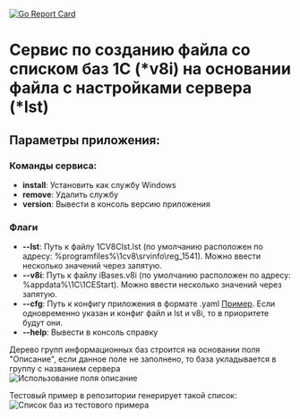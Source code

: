 [![Go Report Card](https://goreportcard.com/badge/github.com/korableg/OneCIBasesCreator)](https://goreportcard.com/report/github.com/korableg/OneCIBasesCreator)

# Cервис по созданию файла со списком баз 1С (*v8i) на основании файла с настройками сервера (*lst)

## Параметры приложения:

### Команды сервиса:
- **install**: Установить как службу Windows
- **remove**: Удалить службу
- **version**: Вывести в консоль версию приложения

### Флаги
- **--lst**: Путь к файлу 1CV8Clst.lst (по умолчанию расположен по адресу: %programfiles%\1cv8\srvinfo\reg_1541). Можно ввести несколько значений через запятую.
- **--v8i**: Путь к файлу iBases.v8i (по умолчанию расположен по адресу: %appdata%\1C\1CEStart). Можно ввести несколько значений через запятую.
- **--cfg**: Путь к конфигу приложения в формате .yaml [Пример](https://github.com/korableg/V8I.Manager/blob/master/assets/config_example.yaml). Если одновременно указан и конфиг файл и lst и v8i, то в приоритете будут они.
- **--help**: Вывести в консоль справку

Дерево групп информационных баз строится на основании поля "Описание", если данное поле не заполнено, то база укладывается в группу с названием сервера  
![Использование поля описание](https://github.com/korableg/OneCIBasesCreator/blob/master/assets/BaseProperties.png?raw=true)

Тестовый пример в репозитории генерирует такой список:  
![Список баз из тестового примера](https://github.com/korableg/OneCIBasesCreator/blob/master/assets/OneCStarter.png?raw=true)